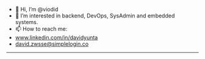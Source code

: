 - 👋 Hi, I’m @viodid
- 👀 I’m interested in backend, DevOps, SysAdmin and embedded systems.
- 📫 How to reach me: 
-   www.linkedin.com/in/davidyunta
-   david.zwsse@simplelogin.co

<!---
viodid/viodid is a ✨ special ✨ repository because its `README.md` (this file) appears on your GitHub profile.
You can click the Preview link to take a look at your changes.
--->

---




<a href="https://github.com/denvercoder1/github-readme-streak-stats">
  <picture>
    <source media="(prefers-color-scheme: dark)" srcset="http://github-readme-streak-stats.herokuapp.com?user=viodid&theme=nord">
    <img alt="" src="http://github-readme-streak-stats.herokuapp.com?user=viodid&theme=default">
  </picture>
</a>
<br><br>
